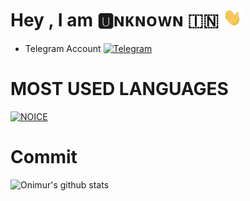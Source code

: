 # Hey , I am 🆄ɴᴋɴᴏᴡɴ  🇮🇳 <img src="https://raw.githubusercontent.com/ABSphreak/ABSphreak/master/gifs/Hi.gif" width="30px">


* Telegram Account
[![Telegram](https://img.shields.io/badge/-Telegram-0000FF?style=flat&logo=Telegram&logoColor=white)](https://t.me/Royal_king09)  



# MOST USED LANGUAGES
[![NOICE](https://github-readme-stats.vercel.app/api/top-langs/?username=TheHackerCatX&layout=compact&theme=midnight-purple&hide=Css)](https://github.com/TheHackerCatX)





# Commit 


<p>
  <a href="https://github.com/TheHackerCatX/handle-path-oz">
    <img width="55%" align="left" alt="Onimur's github stats" src="https://github-readme-stats.vercel.app/api?username=TheHackerCatX&show_icons=true&hide_border=true" />
  </a>
</p>
 





